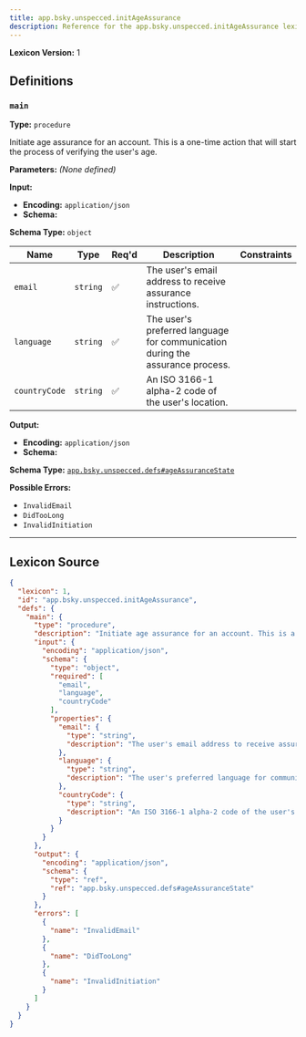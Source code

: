 ```yaml
---
title: app.bsky.unspecced.initAgeAssurance
description: Reference for the app.bsky.unspecced.initAgeAssurance lexicon
---
```

**Lexicon Version:** 1

## Definitions

<a name="main"></a>
### `main`

**Type:** `procedure`

Initiate age assurance for an account. This is a one-time action that will start the process of verifying the user's age.

**Parameters:** _(None defined)_

**Input:**

- **Encoding:** `application/json`
- **Schema:**

**Schema Type:** `object`

| Name | Type | Req'd  | Description | Constraints |
|------|------|----------|-------------|-------------|
| `email` | `string` | ✅  | The user's email address to receive assurance instructions. |  |
| `language` | `string` | ✅  | The user's preferred language for communication during the assurance process. |  |
| `countryCode` | `string` | ✅  | An ISO 3166-1 alpha-2 code of the user's location. |  |
**Output:**

- **Encoding:** `application/json`
- **Schema:**

**Schema Type:** [`app.bsky.unspecced.defs#ageAssuranceState`](lexicons/app/bsky/unspecced/defs#ageAssuranceState)


**Possible Errors:**

- `InvalidEmail`
- `DidTooLong`
- `InvalidInitiation`

---

## Lexicon Source
```json
{
  "lexicon": 1,
  "id": "app.bsky.unspecced.initAgeAssurance",
  "defs": {
    "main": {
      "type": "procedure",
      "description": "Initiate age assurance for an account. This is a one-time action that will start the process of verifying the user's age.",
      "input": {
        "encoding": "application/json",
        "schema": {
          "type": "object",
          "required": [
            "email",
            "language",
            "countryCode"
          ],
          "properties": {
            "email": {
              "type": "string",
              "description": "The user's email address to receive assurance instructions."
            },
            "language": {
              "type": "string",
              "description": "The user's preferred language for communication during the assurance process."
            },
            "countryCode": {
              "type": "string",
              "description": "An ISO 3166-1 alpha-2 code of the user's location."
            }
          }
        }
      },
      "output": {
        "encoding": "application/json",
        "schema": {
          "type": "ref",
          "ref": "app.bsky.unspecced.defs#ageAssuranceState"
        }
      },
      "errors": [
        {
          "name": "InvalidEmail"
        },
        {
          "name": "DidTooLong"
        },
        {
          "name": "InvalidInitiation"
        }
      ]
    }
  }
}
```
